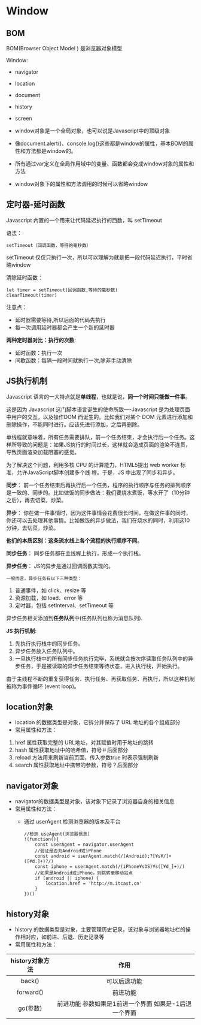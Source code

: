 # Window

## BOM

BOM(Browser Object Model ) 是浏览器对象模型

Window:

* navigator
* location
* document
* history
* screen

* window对象是一个全局对象，也可以说是Javascript中的顶级对象
* 像document.alert()、console.log()这些都是window的属性，基本BOM的属性和方法都是window的。
* 所有通过var定义在全局作用域中的变量、函数都会变成window对象的属性和方法
* window对象下的属性和方法调用的时候可以省略window

## 定吋器-延吋函数

Javascript 內置的一个用来让代码延迟执行的西数，叫 setTimeout

语法：

    setTimeout（回调函数，等待的毫秒数）

setTimeout 仅仅只执行一次，所以可以理解为就是把一段代码延迟执行，平时省略window

清除延时函数：

    let timer = setTimeout(回调函数,等待的毫秒数)
    clearTimeout(timer)

注意点：

* 延时器需要等待,所以后面的代码先执行
* 每一次调用延时器都会产生一个新的延时器

**两种定时器对比：执行的次数**:

* 延时函数：执行一次
* 间歇函数：每隔一段时间就执行一次,除非手动清除

## JS执行机制

Javascript 语言的一大特点就是**单线程**，也就是说，**同一个时间只能做一件事**。

这是因为 Javascript 这门脚本语言诞生的使命所致—-Javascript 是为处理页面中用户的交互，以及操作DOM 而诞生的。比如我们对某个 DOM 元素进行添加和删除操作，不能同时进行。应该先进行添加，之后再删除。

单线程就意味着，所有任务需要排队，前一个任务结束，才会执行后一个任务。这样所导致的问题是：如果JS执行的时间过长，这样就会造成页面的渲染不连贯，导致页面渲染加载阻塞的感觉。

为了解决这个问题，利用多核 CPU 的计算能力，HTML5提出 web worker 标准，允许JavaScript脚本创建多个线
程。于是，JS 中出现了同步和异步。

**同步**：
    前一个任务结束后再执行后一个任务，程序的执行顺序与任务的排列顺序是一致的、同步的。比如做饭的同步做法：我们要烧水煮饭，等水开了（10分钟之后），再去切菜，炒菜。

**异步**：
    你在做一件事情时，因为这件事情会花费很长时间，在做这件事的同时，你还可以去处理其他事情。比如做饭的异步做法，我们在烧水的同时，利用这10分钟，去切菜，炒菜。

**他们的本质区别：这条流水线上各个流程的执行顺序不同**。

**同步任务**：
    同步任务都在主线程上执行，形成一个执行栈。

**异步任务**：
    JS的异步是通过回调函数实现的。

    一般而言，异步任务有以下三种类型：

1. 普通事件，如 click、resize 等
2. 资源加载，如 load、error 等
3. 定吋器，包括 setInterval、setTimeout 等

异步任务相关添加到**任务队列**中(任务队列也称为消息队列).

**JS 执行机制**:

1. 先执行执行栈中的同步任务。
2. 异步任务放入任务队列中。
3. 一旦执行栈中的所有同步任务执行完毕，系统就会按次序读取任务队列中的异步任务，于是被读取的异步任务结束等待状态，进入执行栈，开始执行。

由于主线程不断的重复获得任务、执行任务、再获取任务、再执行，所以这种机制被称为事件循环 (event loop)。

## location対象

* location 的数据类型是对象，它拆分并保存了 URL 地址的各个组成部分
* 常用属性和方法：

1. href 属性获取完整的 URL地址，对其赋值时用于地址的跳转
2. hash 属性获取地址中的哈希值，符号＃后面部分
3. reload 方法用来刷新当前页面，传入参数true 时表示强制刷新
4. search 属性获取地址中携带的参数，符号？后面部分

## navigator对象

* navigator的数据类型是对象，该对象下记录了浏览器自身的相关信息
* 常用属性和方法：
  * 通过 userAgent 检测浏览器的版本及平台

        //检测 useAgent(浏览器信息)
        !(function(){
            const userAgent = navigator.userAgent
            //验证是否为Android或iPhone
            const android = userAgent.match(/(Android);?[¥s¥/]+([¥d.]+)?/)
            const iphone = userAgent.match(/(iPhone¥sOS)¥s([¥d_]+)/)
            //如果是Android或iPhone，则跳转至移动站点
            if (android || iphone) {
                location.href = 'http://m.itcast.cn'
            }
        })()

## history对象

* history 的数据类型是对象，主要管理历史记泉，该对象与浏览器地址栏的操作相对应，如前进、后退、历史记录等
* 常用属性和方法：

|history对象方法|作用|
|:------------:|:-:|
|back()|可以后退功能|
|forward()|前进功能|
|go(参数)|前进功能 参数如果是1前进一个界面 如果是-1后退一个界面|
